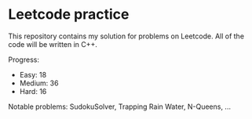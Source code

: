 # Leetcode practice

This repository contains my solution for problems on Leetcode. All of the code will be written in C++.

Progress:

- Easy: 18
- Medium: 36
- Hard: 16

Notable problems: SudokuSolver, Trapping Rain Water, N-Queens, ...
